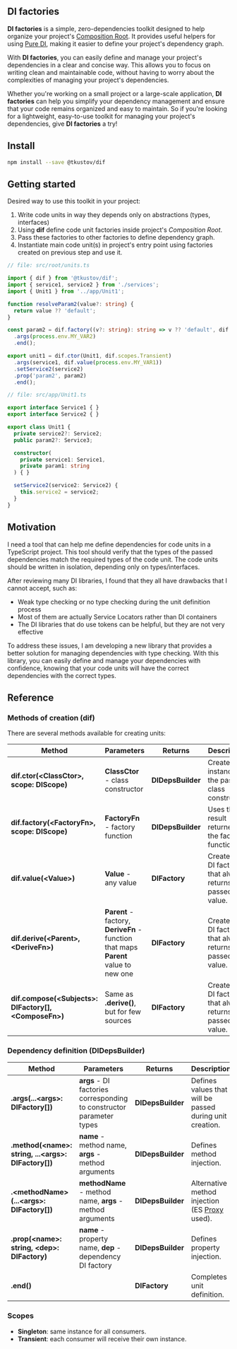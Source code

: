 ## **DI factories**

**DI factories** is a simple, zero-dependencies toolkit designed to help organize your project's [Composition Root](https://freecontent.manning.com/dependency-injection-in-net-2nd-edition-understanding-the-composition-root/). It provides useful helpers for using [Pure DI](https://blog.ploeh.dk/2014/06/10/pure-di/), making it easier to define your project's dependency graph.

With **DI factories**, you can easily define and manage your project's dependencies in a clear and concise way. This allows you to focus on writing clean and maintainable code, without having to worry about the complexities of managing your project's dependencies.

Whether you're working on a small project or a large-scale application, **DI factories** can help you simplify your dependency management and ensure that your code remains organized and easy to maintain. So if you're looking for a lightweight, easy-to-use toolkit for managing your project's dependencies, give **DI factories** a try!

## **Install**

```sh
npm install --save @tkustov/dif
```

## **Getting started**

Desired way to use this toolkit in your project:

1. Write code units in way they depends only on abstractions (types, interfaces)
1. Using **dif** define code unit factories inside project's *Composition Root*.
1. Pass these factories to other factories to define dependency graph.
1. Instantiate main code unit(s) in project's entry point using factories created on previous step and use it.

```typescript
// file: src/root/units.ts

import { dif } from '@tkustov/dif';
import { service1, service2 } from './services';
import { Unit1 } from '../app/Unit1';

function resolveParam2(value?: string) {
  return value ?? 'default';
}

const param2 = dif.factory((v?: string): string => v ?? 'default', dif.scopes.Singleton)
  .args(process.env.MY_VAR2)
  .end();

export unit1 = dif.ctor(Unit1, dif.scopes.Transient)
  .args(service1, dif.value(process.env.MY_VAR1))
  .setService2(service2)
  .prop('param2', param2)
  .end();
```

```typescript
// file: src/app/Unit1.ts

export interface Service1 { }
export interface Service2 { }

export class Unit1 {
  private service2?: Service2;
  public param2?: Service3;

  constructor(
    private service1: Service1,
    private param1: string
  ) { }

  setService2(service2: Service2) {
    this.service2 = service2;
  }
}
```

## **Motivation**

I need a tool that can help me define dependencies for code units in a TypeScript project. This tool should verify that the types of the passed dependencies match the required types of the code unit. The code units should be written in isolation, depending only on types/interfaces.

After reviewing many DI libraries, I found that they all have drawbacks that I cannot accept, such as:

*   Weak type checking or no type checking during the unit definition process
*   Most of them are actually Service Locators rather than DI containers
*   The DI libraries that do use tokens can be helpful, but they are not very effective

To address these issues, I am developing a new library that provides a better solution for managing dependencies with type checking. With this library, you can easily define and manage your dependencies with confidence, knowing that your code units will have the correct dependencies with the correct types.

## **Reference**

### **Methods of creation (dif)**

There are several methods available for creating units:

| **Method** | **Parameters** | **Returns** | **Description** |
| --- | --- | --- | --- |
| **dif.ctor(\<ClassCtor>, scope: DIScope)** | **ClassCtor** - class constructor | **DIDepsBuilder** | Creates an instance of the passed class constructor. |
| **dif.factory(\<FactoryFn>, scope: DIScope)** | **FactoryFn** - factory function | **DIDepsBuilder** | Uses the result returned by the factory function. |
| **dif.value(\<Value>)** | **Value** - any value | **DIFactory** | Creates a DI factory that always returns the passed value. |
| **dif.derive(\<Parent>, \<DeriveFn>)** | **Parent** - factory, **DeriveFn** - function that maps **Parent** value to new one | **DIFactory** | Creates a DI factory that always returns the passed value. |
| **dif.compose(\<Subjects>: DIFactory\[\], \<ComposeFn>)** | Same as **.derive()**, but for few sources | **DIFactory** | Creates a DI factory that always returns the passed value. |

### **Dependency definition (DIDepsBuilder)**

| **Method** | **Parameters** | **Returns** | **Description** |
| --- | --- | --- | --- |
| **.args(...\<args>: DIFactory\[\])** | **args** - DI factories corresponding to constructor parameter types | **DIDepsBuilder** | Defines values that will be passed during unit creation. |
| **.method(\<name>: string, ...\<args>: DIFactory\[\])** | **name** - method name, **args** - method arguments | **DIDepsBuilder** | Defines method injection. |
| **.\<methodName>(...\<args>: DIFactory\[\])** | **methodName** - method name, **args** - method arguments | **DIDepsBuilder** | Alternative method injection (ES [Proxy](https://developer.mozilla.org/en-US/docs/Web/JavaScript/Reference/Global_Objects/Proxy) used). |
| **.prop(\<name>: string, \<dep>: DIFactory)** | **name** - property name, **dep** - dependency DI factory | **DIDepsBuilder** | Defines property injection. |
| **.end()** |   | **DIFactory** | Completes unit definition. |

### **Scopes**

*   **Singleton**: same instance for all consumers.
*   **Transient**: each consumer will receive their own instance.
